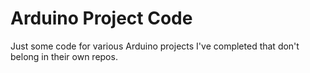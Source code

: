 # Arduino Project Code

Just some code for various Arduino projects I've completed that don't belong in their own repos.
